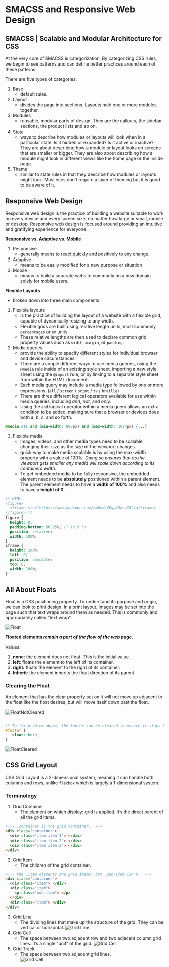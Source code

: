 # SMACSS and Responsive Web Design

## SMACSS | Scalable and Modular Architecture for CSS

At the very core of SMACSS is categorization. By categorizing CSS rules, we begin to see patterns and can define better practices around each of these patterns.  

There are five types of categories:

1. Base
    - default rules.
2. Layout
    - divides the page into sections. Layouts hold one or more modules together.
3. Modules 
    - reusable, modular parts of design. They are the callouts, the sidebar sections, the product lists and so on.
4. State
    - ways to describe how modules or layouts will look when in a particular state. Is it hidden or expanded? Is it active or inactive? They are about describing how a module or layout looks on screens that are smaller or bigger. They are also about describing how a module might look in different views like the home page or the inside page.
5. Theme
    - similar to state rules in that they describe how modules or layouts might look. Most sites don’t require a layer of theming but it is good to be aware of it.  

## Responsive Web Design  

Responsive web design is the practice of building a website suitable to work on every device and every screen size, no matter how large or small, mobile or desktop. Responsive web design is focused around providing an intuitive and gratifying experience for everyone. 

**Responsive vs. Adaptive vs. Mobile**

1. Responsive
    - generally means to react quickly and positively to any change.
2. Adaptive
    - means to be easily modified for a new purpose or situation
3. Mobile 
    - means to build a separate website commonly on a new domain solely for mobile users.  

**Flexible Layouts**

- broken down into three main components:

1. Flexible layouts 
    - is the practice of building the layout of a website with a flexible grid, capable of dynamically resizing to any width.
    - Flexible grids are built using relative length units, most commonly `percentages` or `em` units. 
    - These relative lengths are then used to declare common grid property values such as `width`, `margin`, or `padding`.
2. Media queries
    - provide the ability to specify different styles for individual browser and device circumstances.
    - There are a couple different ways to use media queries, using the `@media` rule inside of an existing style sheet, importing a new style sheet using the `@import` rule, or by linking to a separate style sheet from within the HTML document.
    - Each media query may include a media type followed by one or more expressions. (`all` / `screen` / `print` / `tv` / `braille`)
    - There are three different logical operators available for use within media queries, including _and_, _not_, and _only_.
    - Using the `and` logical operator within a media query allows an extra condition to be added, making sure that a browser or devices does both a, b, c, and so forth.
```css 
@media all and (min-width: 800px) and (max-width: 1024px) {...}
``` 
3. Flexible media
    - Images, videos, and other media types need to be scalable, changing their size as the size of the viewport changes.
    - quick way to make media scalable is by using the max-width property with a value of 100%. _Doing so ensures that as the viewport gets smaller any media will scale down according to its containers width._
    - To get embedded media to be fully responsive, the embedded element needs to be **absolutely** positioned within a parent element. The parent element needs to have a **width of 100%** and also needs to have a **height of 0**.

```css
/* HTML
<figure>
  <iframe src="https://www.youtube.com/embed/4Fqg43ozz7A"></iframe>
</figure> */
figure {
  height: 0;
  padding-bottom: 56.25%; /* 16:9 */
  position: relative;
  width: 100%;
}
iframe {
  height: 100%;
  left: 0;
  position: absolute;
  top: 0;
  width: 100%;
}
``` 

## All About Floats  

Float is a CSS positioning property. To understand its purpose and origin, we can look to print design. In a print layout, images may be set into the page such that text wraps around them as needed. This is commonly and appropriately called “text wrap”. 

![Float](../201_notes/float2.png)  

**Floated elements _remain a part of the flow of the web page_.**  

Values: 

1. **none**: the element does not float. This is the initial value.
2. **left**: floats the element to the left of its container.
3. **right:** floats the element to the right of its container.
4. **Inherit**: the element inherits the float direction of its parent. 

### Clearing the Float 

An element that has the clear property set on it will not move up adjacent to the float like the float desires, but will move itself down past the float. 

![FloatNotCleared](../201_notes/clearFloat2.png)

```css 

/* To fix problem above, the footer can be cleared to ensure it stays beneath both floated columns. */
#footer {
   clear: both;
}
``` 

![FloatCleared](../201_notes/clearFloat.png)

## CSS Grid Layout  

CSS Grid Layout is a 2-dimensional system, meaning it can handle both columns and rows, unlike `flexbox` which is largely a 1-dimensional system.  

### Terminology 

1. Grid Container
    - The element on which display: grid is applied. It’s the direct parent of all the grid items.

```html 
<!-- .container is the grid container.  -->
<div class="container">
  <div class="item item-1"> </div>
  <div class="item item-2"> </div>
  <div class="item item-3"> </div>
</div>
``` 

2. Grid Item
    - The children of the grid container.

```html 
<!-- the .item elements are grid items, but .sub-item isn’t.  -->
<div class="container">
  <div class="item"> </div>
  <div class="item">
    <p class="sub-item"> </p>
  </div>
  <div class="item"> </div>
</div>
``` 
3. Grid Line
    - The dividing lines that make up the structure of the grid. They can be vertical or horizontal.
![Grid Line](gridLine.png)
4. Grid Cell
    - The space between two adjacent row and two adjacent column grid lines. It’s a single “unit” of the grid.
![Grid Cell](gridCell.png)
5. Grid Track
    - The space between two adjacent grid lines.  
![Grid Cell](gridTrack.png)


